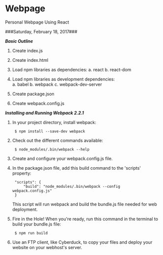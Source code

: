 # Webpage
Personal Webpage Using React

###Saturday, February 18, 2017###

***Basic Outline***
1.  Create index.js

2.  Create index.html

3.  Load npm libraries as dependencies:
        a.  react
        b.  react-dom

4.  Load npm libraries as development dependencies:    
        a.  babel
        b.  webpack
        c.  webpack-dev-server

5.  Create package.json

6.  Create webpack.config.js


***Installing and Running Webpack 2.2.1***

1. In your project directory, install webpack:

        $ npm install --save-dev webpack

2. Check out the different commands available:

        $ node_modules/.bin/webpack --help

3. Create and configure your webpack.config.js file.

4. In the package.json file, add this build command to the 'scripts' property:

        "scripts": {
            "build": "node_modules/.bin/webpack --config webpack.config.js"
        }

    This script will run webpack and build the bundle.js file needed for web deployment.

5. Fire in the Hole!
   When you're ready, run this command in the terminal to build your bundle.js file:

        $ npm run build

6.  Use an FTP client, like Cyberduck, to copy your files and deploy your
    website on your webhost's server.
